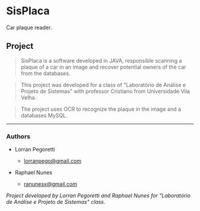 # SisPlaca
Car plaque reader.

## Project
> SisPlaca is a software developed in JAVA, responsible scanning a plaque of a car in an image and recover potential owners
of the car from the databases.

> This project was developed for a class of "Laboratório de Análise e Projeto de Sistemas" with professor Cristiano from Universidade Vila Velha.

> The project uses OCR to recognize the plaque in the image and a databases MySQL.

----


### Authors
  * Lorran Pegoretti
    * lorranpego@gmail.com
  
  * Raphael Nunes
    * ranunesx@gmail.com

*Project developed by Lorran Pegoretti and Raphael Nunes for "Laboratório de Análise e Projeto de Sistemas" class.*
